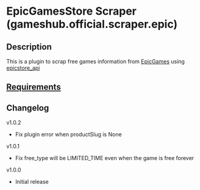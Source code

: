 # EpicGamesStore Scraper (gameshub.official.scraper.epic)

## Description
This is a plugin to scrap free games information from [EpicGames](https://store.epicgames.com/) using [epicstore_api](https://github.com/SD4RK/epicstore_api)

## [Requirements](requirements.txt)

## Changelog
v1.0.2
- Fix plugin error when productSlug is None

v1.0.1
- Fix free_type will be LIMITED_TIME even when the game is free forever

v1.0.0
- Initial release
